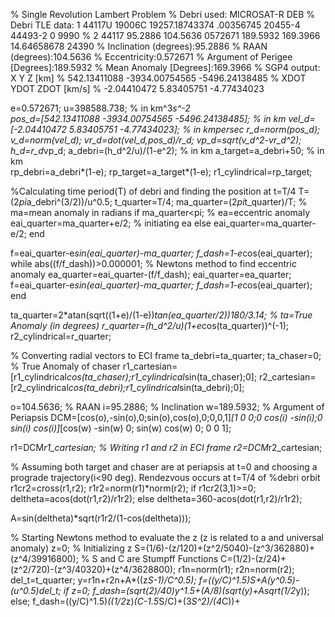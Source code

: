 % Single Revolution Lambert Problem
% Debri used: MICROSAT-R DEB 
% Debri TLE data: 1 44117U 19006C   19257.18743374  .00356745  20455-4  44493-2 0  9990
%                 2 44117  95.2886 104.5636 0572671 189.5932 169.3966 14.64658678 24390
% Inclination (degrees):95.2886
% RAAN (degrees):104.5636
% Eccentricity:0.572671
% Argument of Perigee [Degrees]:189.5932
% Mean Anomaly [Degrees]:169.3966
% SGP4 output:  X                Y                Z     [km]
%            542.13411088    -3934.00754565    -5496.24138485 
%             XDOT             YDOT             ZDOT    [km/s]
%            -2.04410472        5.83405751       -4.77434023

e=0.572671;
u=398588.738;                                                % in km^3*s^-2                
pos_d=[542.13411088 -3934.00754565 -5496.24138485];          % in km
vel_d=[-2.04410472 5.83405751 -4.77434023];                  % in kmpersec
r_d=norm(pos_d);
v_d=norm(vel_d);
vr_d=dot(vel_d,pos_d)/r_d;
vp_d=sqrt(v_d^2-vr_d^2);
h_d=r_d*vp_d;
a_debri=(h_d^2/u)/(1-e^2);                                    % in km
a_target=a_debri+50;                                          % in km  
rp_debri=a_debri*(1-e);
rp_target=a_target*(1-e);
r1_cylindrical=rp_target;

%Calculating time period(T) of debri and finding the position at t=T/4
T=(2*pi*a_debri^(3/2))/u^0.5;
t_quarter=T/4;
ma_quarter=(2*pi*t_quarter)/T;                     % ma=mean anomaly in radians
if ma_quarter<pi;                                  % ea=eccentric anomaly     
    eai_quarter=ma_quarter+e/2;                    % initiating ea
else
    eai_quarter=ma_quarter-e/2;
end
       
f=eai_quarter-e*sin(eai_quarter)-ma_quarter;
f_dash=1-e*cos(eai_quarter);
while abs((f/f_dash))>0.000001;                         % Newtons method to find eccentric anomaly 
    ea_quarter=eai_quarter-(f/f_dash);
    eai_quarter=ea_quarter;
    f=eai_quarter-e*sin(eai_quarter)-ma_quarter;
    f_dash=1-e*cos(eai_quarter); 
end

ta_quarter=2*atan(sqrt((1+e)/(1-e))*tan(ea_quarter/2))*180/3.14;    % ta=True Anomaly (in degrees) 
r_quarter=(h_d^2/u)*(1+e*cos(ta_quarter))^(-1);
r2_cylindrical=r_quarter;

% Converting radial vectors to ECI frame
ta_debri=ta_quarter;
ta_chaser=0;                                             % True Anomaly of chaser
r1_cartesian=[r1_cylindrical*cos(ta_chaser);r1_cylindrical*sin(ta_chaser);0];
r2_cartesian=[r2_cylindrical*cos(ta_debri);r1_cylindrical*sin(ta_debri);0];

o=104.5636;                                             % RAAN
i=95.2886;                                              % Inclination
w=189.5932;                                             % Argument of Periapsis
DCM=[cos(o),-sin(o),0;sin(o),cos(o),0;0,0,1]*[1 0 0;0 cos(i) -sin(i);0 sin(i) cos(i)]*[cos(w) -sin(w) 0; sin(w) cos(w) 0; 0 0 1];

r1=DCM*r1_cartesian;                                    % Writing r1 and r2 in ECI frame
r2=DCM*r2_cartesian;

% Assuming both target and chaser are at periapsis at t=0 and choosing a prograde trajectory(i<90 deg). Rendezvous occurs at t=T/4 of %debri orbit
r1cr2=cross(r1,r2);
r1r2=norm(r1)*norm(r2);
if r1cr2(3,1)>=0;
    deltheta=acos(dot(r1,r2)/r1r2);
else
    deltheta=360-acos(dot(r1,r2)/r1r2);

A=sin(deltheta)*sqrt(r1r2/(1-cos(deltheta)));           

% Starting Newtons method to evaluate the z (z is  related to a and universal anomaly) 
z=0;                                                     % Initializing z
S=(1/6)-(z/120)+(z^2/5040)-(z^3/362880)+(z^4/39916800);  % S and C are Stumpff Functions 
C=(1/2)-(z/24)+(z^2/720)-(z^3/40320)+(z^4/3628800);
r1n=norm(r1);
r2n=norm(r2);
del_t=t_quarter;
y=r1n+r2n+A*((z*S-1)/C^0.5);
f=((y/C)^1.5)*S+A*(y^0.5)-(u^0.5)*del_t;
if z=0;
    f_dash=(sqrt(2)/40)*y^1.5+(A/8)*(sqrt(y)+A*sqrt(1/2*y));
else;
    f_dash=((y/C)^1.5)*((1/2*z)*(C-1.5*S/C)+(3*S^2)/(4*C))+ 



